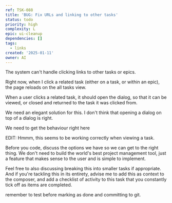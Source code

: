```yaml
---
ref: TSK-088
title: 'BUG: Fix URLs and linking to other tasks'
status: todo
priority: high
complexity: L
epic: ui-cleanup
dependencies: []
tags:
  - links
created: '2025-01-11'
owner: AI
---
```

The system can't handle clicking links to other tasks or epics.

Right now, when I click a related task (either on a task, or within an epic), the page reloads on the all tasks view.

When a user clicks a related task, it should open the dialog, so that it can be viewed, or closed and returned to the task it was clicked from.

We need an elegant solution for this. I don't think that opening a dialog on top of a dialog is right.

We need to get the behaviour right here

EDIT: Hmmm, this seems to be working correctly when viewing a task. 

Before you code, discuss the options we have so we can get to the right thing. We don't need to build the world's best project management tool, just a feature that makes sense to the user and is simple to implement.

Feel free to also discussing breaking this into smaller tasks if appropriate. And if you're tackling this in its entirety, advise me to add this as context to the composer, and add a checklist of activity to this task that you constantly tick off as items are completed.

remember to test before marking as done and committing to git.
